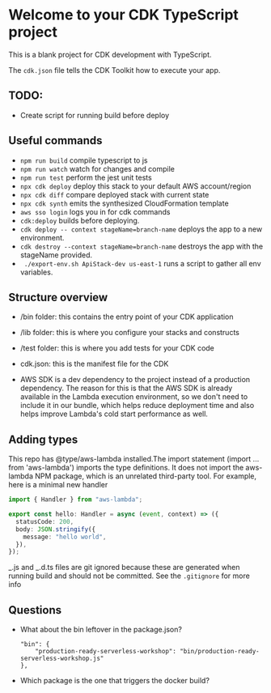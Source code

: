 # Welcome to your CDK TypeScript project

This is a blank project for CDK development with TypeScript.

The `cdk.json` file tells the CDK Toolkit how to execute your app.

## TODO:

- Create script for running build before deploy

## Useful commands

- `npm run build` compile typescript to js
- `npm run watch` watch for changes and compile
- `npm run test` perform the jest unit tests
- `npx cdk deploy` deploy this stack to your default AWS account/region
- `npx cdk diff` compare deployed stack with current state
- `npx cdk synth` emits the synthesized CloudFormation template
- `aws sso login` logs you in for cdk commands
- `cdk:deploy` builds before deploying.
- `cdk deploy -- context stageName=branch-name` deploys the app to a new environment.
- `cdk destroy --context stageName=branch-name` destroys the app with the stageName provided.
- ` ./export-env.sh ApiStack-dev us-east-1` runs a script to gather all env variables.

## Structure overview

- /bin folder: this contains the entry point of your CDK application
- /lib folder: this is where you configure your stacks and constructs
- /test folder: this is where you add tests for your CDK code

- cdk.json: this is the manifest file for the CDK
- AWS SDK is a dev dependency to the project instead of a production dependency. The reason for this is that the AWS SDK is already available in the Lambda execution environment, so we don't need to include it in our bundle, which helps reduce deployment time and also helps improve Lambda's cold start performance as well.

## Adding types

This repo has @type/aws-lambda installed.The import statement (import ... from 'aws-lambda') imports the type definitions. It does not import the aws-lambda NPM package, which is an unrelated third-party tool. For example, here is a minimal new handler

```ts
import { Handler } from "aws-lambda";

export const hello: Handler = async (event, context) => ({
  statusCode: 200,
  body: JSON.stringify({
    message: "hello world",
  }),
});
```

_.js and _.d.ts files are git ignored because these are generated when running build and should not be committed. See the `.gitignore` for more info

## Questions

- What about the bin leftover in the package.json?
  ```
  "bin": {
      "production-ready-serverless-workshop": "bin/production-ready-serverless-workshop.js"
  },
  ```
- Which package is the one that triggers the docker build?

